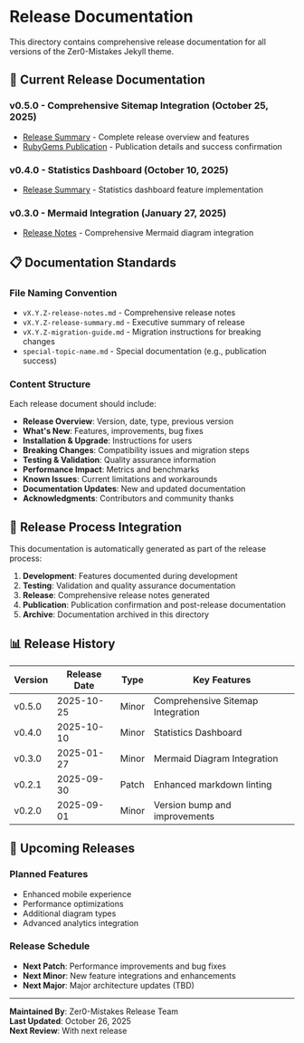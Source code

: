 # Release Documentation

This directory contains comprehensive release documentation for all versions of the Zer0-Mistakes Jekyll theme.

## 📁 Current Release Documentation

### v0.5.0 - Comprehensive Sitemap Integration (October 25, 2025)
- [Release Summary](v0.5.0-release-summary.md) - Complete release overview and features
- [RubyGems Publication](rubygems-publication-success.md) - Publication details and success confirmation

### v0.4.0 - Statistics Dashboard (October 10, 2025)
- [Release Summary](v0.4.0-release-summary.md) - Statistics dashboard feature implementation

### v0.3.0 - Mermaid Integration (January 27, 2025)
- [Release Notes](v0.3.0-release-notes.md) - Comprehensive Mermaid diagram integration

## 📋 Documentation Standards

### File Naming Convention
- `vX.Y.Z-release-notes.md` - Comprehensive release notes
- `vX.Y.Z-release-summary.md` - Executive summary of release
- `vX.Y.Z-migration-guide.md` - Migration instructions for breaking changes
- `special-topic-name.md` - Special documentation (e.g., publication success)

### Content Structure
Each release document should include:
- **Release Overview**: Version, date, type, previous version
- **What's New**: Features, improvements, bug fixes
- **Installation & Upgrade**: Instructions for users
- **Breaking Changes**: Compatibility issues and migration steps
- **Testing & Validation**: Quality assurance information
- **Performance Impact**: Metrics and benchmarks
- **Known Issues**: Current limitations and workarounds
- **Documentation Updates**: New and updated documentation
- **Acknowledgments**: Contributors and community thanks

## 🔄 Release Process Integration

This documentation is automatically generated as part of the release process:
1. **Development**: Features documented during development
2. **Testing**: Validation and quality assurance documentation
3. **Release**: Comprehensive release notes generated
4. **Publication**: Publication confirmation and post-release documentation
5. **Archive**: Documentation archived in this directory

## 📊 Release History

| Version | Release Date | Type | Key Features |
|---------|-------------|------|--------------|
| v0.5.0 | 2025-10-25 | Minor | Comprehensive Sitemap Integration |
| v0.4.0 | 2025-10-10 | Minor | Statistics Dashboard |
| v0.3.0 | 2025-01-27 | Minor | Mermaid Diagram Integration |
| v0.2.1 | 2025-09-30 | Patch | Enhanced markdown linting |
| v0.2.0 | 2025-09-01 | Minor | Version bump and improvements |

## 🔮 Upcoming Releases

### Planned Features
- Enhanced mobile experience
- Performance optimizations
- Additional diagram types
- Advanced analytics integration

### Release Schedule
- **Next Patch**: Performance improvements and bug fixes
- **Next Minor**: New feature integrations and enhancements
- **Next Major**: Major architecture updates (TBD)

---

**Maintained By**: Zer0-Mistakes Release Team  
**Last Updated**: October 26, 2025  
**Next Review**: With next release